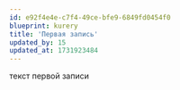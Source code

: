 ```yaml
---
id: e92f4e4e-c7f4-49ce-bfe9-6849fd0454f0
blueprint: kurery
title: 'Первая запись'
updated_by: 15
updated_at: 1731923484
---
```

текст первой записи